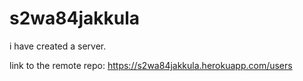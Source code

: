 # s2wa84jakkula

i have created a server.

link to the remote repo: https://s2wa84jakkula.herokuapp.com/users
